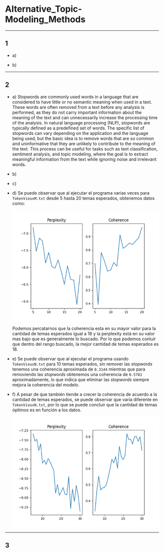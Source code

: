 # Alternative_Topic-Modeling_Methods

---

## 1

- a)  

- b)  

----

## 2

- a) Stopwords are commonly used words in a language that are considered to have little or no semantic meaning when used in a text. These words are often removed from a text before any analysis is performed, as they do not carry important information about the meaning of the text and can unnecessarily increase the processing time of the analysis. In natural language processing (NLP), stopwords are typically defined as a predefined set of words. The specific list of stopwords can vary depending on the application and the language being used, but the basic idea is to remove words that are so common and uninformative that they are unlikely to contribute to the meaning of the text. This process can be useful for tasks such as text classification, sentiment analysis, and topic modeling, where the goal is to extract meaningful information from the text while ignoring noise and irrelevant words.
- b)  

- c)  
 
- d) Se puede observar que al ejecutar el programa varias veces para `TokenVieuxM.txt` desde 5 hasta 20 temas esperados, obtenemos datos como:
  
  ![Image](./coherence_values_per_nb_m_image.png)

  Podemos percatarnos que la coherencia esta en su mayor valor para la cantidad de temas esperados igual a 18 y la perplexity está en su valor mas bajo que es generalmente lo buscado. Por lo que podemos conluir que dentro del rango buscado, la mejor cantidad de temas esperados es 18.
  
- e) Se puede observar que al ejecutar el programa usando `TokenVieuxN.txt` para 10 temas esperados, sin remover las _stopwords_ tenemos una coherencia aproximada de `0.3144` mientras que para removiendo las _stopwords_ obtenemos una coherencia de `0.5781` aproximadamente, lo que indica que eliminar las _stopwords_ siempre mejora la coherencia del modelo.

- f) A pesar de que también tiende a crecer la coherencia de acuerdo a la cantidad de temas esperados, se puede observar que varía diferente en `TokenVieuxN.txt`, por lo que se puede concluir que la cantidad de temas óptimos es en función a los datos.

  ![Image](./coherence_values_per_nb_n_image.png)

----

## 3